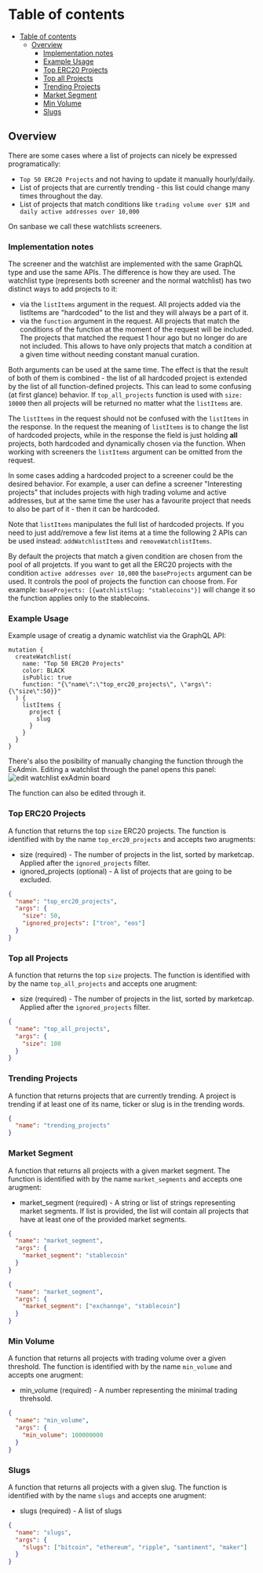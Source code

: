 # Table of contents

- [Table of contents](#table-of-contents)
  - [Overview](#overview)
    - [Implementation notes](#implementation-notes)
    - [Example Usage](#example-usage)
    - [Top ERC20 Projects](#top-erc20-projects)
    - [Top all Projects](#top-all-projects)
    - [Trending Projects](#trending-projects)
    - [Market Segment](#market-segment)
    - [Min Volume](#min-volume)
    - [Slugs](#slugs)

## Overview

There are some cases where a list of projects can nicely be expressed
programatically:
- `Top 50 ERC20 Projects` and not having to update it manually hourly/daily.
- List of projects that are currently trending - this list could change many
  times throughout the day.
- List of projects that match conditions like `trading volume over $1M and daily
  active addresses over 10,000`

On sanbase we call these watchlists screeners.

### Implementation notes

The screener and the watchlist are implemented with the same GraphQL type and
use the same APIs. The difference is how they are used. The watchlist type
(represents both screener and the normal watchlist) has two distinct ways to add
projects to it:
- via the `listItems` argument in the request. All projects added via the
  listItems are "hardcoded" to the list and they will always be a part of it.
- via the `function` argument in the request. All projects that match the
  conditions of the function at the moment of the request will be included. The
  projects that matched the request 1 hour ago but no longer do are not
  included. This allows to have only projects that match a condition at a given
  time without needing constant manual curation.

Both arguments can be used at the same time. The effect is that the result of
both of them is combined - the list of all hardcoded project is extended by the
list of all function-defined projects. This can lead to some confusing (at first
glance) behavior. If `top_all_projects` function is used with `size: 10000` then
all projects will be returned no matter what the `listItems` are.

The `listItems` in the request should not be confused with the `listItems` in
the response. In the request the meaning of `listItems` is to change the list of
hardcoded projects, while in the response the field is just holding **all**
projects, both hardcoded and dynamically chosen via the function. When working
with screeners the `listItems` argument can be omitted from the request.

In some cases adding a hardcoded project to a screener could be the desired
behavior. For example, a user can define a screener "Interesting projects" that
includes projects with high trading volume and active addresses, but at the same
time the user has a favourite project that needs to also be part of it - then it
can be hardcoded.

Note that `listItems` manipulates the full list of hardcoded projects. If you
need to just add/remove a few list items at a time the following 2 APIs can be
used instead: `addWatchlistItems` and `removeWatchlistItems`.

By default the projects that match a given condition are chosen from the pool of
all projetcts. If you want to get all the ERC20 projects with the condition
`active addresses over 10,000` the `baseProjects` argument can be used. It
controls the pool of projects the function can choose from. For example:
`baseProjects: [{watchlistSlug: "stablecoins"}]` will change it so the function
applies only to the stablecoins.

### Example Usage

Example usage of creatig a dynamic watchlist via the GraphQL API:

```gql
mutation {
  createWatchlist(
    name: "Top 50 ERC20 Projects"
    color: BLACK
    isPublic: true
    function: "{\"name\":\"top_erc20_projects\", \"args\":{\"size\":50}}"
  ) {
    listItems {
      project {
        slug
      }
    }
  }
}
```

There's also the posibility of manually changing the function through the ExAdmin.
Editing a watchlist through the panel opens this panel:
![edit watchlist exAdmin board](edit-watchlist-admin-board.png)

The function can also be edited through it.

### Top ERC20 Projects

A function that returns the top `size` ERC20 projects. The function is identified with by the name `top_erc20_projects` and accepts two arugments:

- size (required) - The number of projects in the list, sorted by marketcap. Applied after the `ignored_projects` filter.
- ignored_projects (optional) - A list of projects that are going to be excluded.

```json
{
  "name": "top_erc20_projects",
  "args": {
    "size": 50,
    "ignored_projects": ["tron", "eos"]
  }
}
```

### Top all Projects

A function that returns the top `size` projects. The function is identified with by the name `top_all_projects` and accepts one arugment:

- size (required) - The number of projects in the list, sorted by marketcap. Applied after the `ignored_projects` filter.

```json
{
  "name": "top_all_projects",
  "args": {
    "size": 100
  }
}
```

### Trending Projects

A function that returns projects that are currently trending. A project is trending if at least one of its name, ticker or slug is in the trending words.

```json
{
  "name": "trending_projects"
}
```

### Market Segment

A function that returns all projects with a given market segment. The function is identified with by the name `market_segments` and accepts one arugment:

- market_segment (required) - A string or list of strings representing market segments. If list is provided, the list will contain all projects that have at least one of the provided market segments.

```json
{
  "name": "market_segment",
  "args": {
    "market_segment": "stablecoin"
  }
}
```

```json
{
  "name": "market_segment",
  "args": {
    "market_segment": ["exchannge", "stablecoin"]
  }
}
```

### Min Volume

A function that returns all projects with trading volume over a given threshold. The function is identified with by the name `min_volume` and accepts one arugment:

- min_volume (required) - A number representing the minimal trading threhsold.

```json
{
  "name": "min_volume",
  "args": {
    "min_volume": 100000000
  }
}
```

### Slugs

A function that returns all projects with a given slug. The function is identified with by the name `slugs` and accepts one arugment:

- slugs (required) - A list of slugs

```json
{
  "name": "slugs",
  "args": {
    "slugs": ["bitcoin", "ethereum", "ripple", "santiment", "maker"]
  }
}
```
